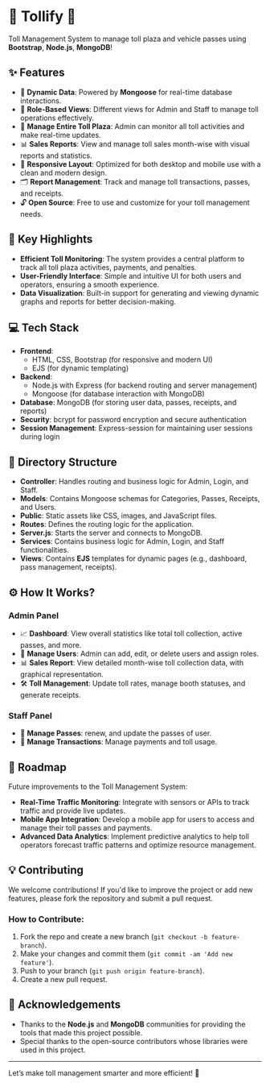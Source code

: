 # 🚗 Tollify  🚗

Toll Management System to manage toll plaza and vehicle passes using **Bootstrap**, **Node.js**, **MongoDB**!

## ✨ Features

- 🔄 **Dynamic Data**: Powered by **Mongoose** for real-time database interactions.
- 👥 **Role-Based Views**: Different views for Admin and Staff to manage toll operations effectively.
- 🏢 **Manage Entire Toll Plaza**: Admin can monitor all toll activities and make real-time updates.
- 📊 **Sales Reports**: View and manage toll sales month-wise with visual reports and statistics.
- 📱 **Responsive Layout**: Optimized for both desktop and mobile use with a clean and modern design.
- 🗂 **Report Management**: Track and manage toll transactions, passes, and receipts.
- 🔓 **Open Source**: Free to use and customize for your toll management needs.

## 🚀 Key Highlights

- **Efficient Toll Monitoring**: The system provides a central platform to track all toll plaza activities, payments, and penalties.
- **User-Friendly Interface**: Simple and intuitive UI for both users and operators, ensuring a smooth experience.
- **Data Visualization**: Built-in support for generating and viewing dynamic graphs and reports for better decision-making.

## 💻 Tech Stack

- **Frontend**: 
  - HTML, CSS, Bootstrap (for responsive and modern UI)
  - EJS (for dynamic templating)
- **Backend**: 
  - Node.js with Express (for backend routing and server management)
  - Mongoose (for database interaction with MongoDB)
- **Database**: MongoDB (for storing user data, passes, receipts, and reports)
- **Security**: bcrypt for password encryption and secure authentication
- **Session Management**: Express-session for maintaining user sessions during login

## 📂 Directory Structure

- **Controller**: Handles routing and business logic for Admin, Login, and Staff.
- **Models**: Contains Mongoose schemas for Categories, Passes, Receipts, and Users.
- **Public**: Static assets like CSS, images, and JavaScript files.
- **Routes**: Defines the routing logic for the application.
- **Server.js**: Starts the server and connects to MongoDB.
- **Services**: Contains business logic for Admin, Login, and Staff functionalities.
- **Views**: Contains **EJS** templates for dynamic pages (e.g., dashboard, pass management, receipts).

## ⚙️ How It Works?

### Admin Panel
- 📈 **Dashboard**: View overall statistics like total toll collection, active passes, and more.
- 📝 **Manage Users**: Admin can add, edit, or delete users and assign roles.
- 📊 **Sales Report**: View detailed month-wise toll collection data, with graphical representation.
- 🛠 **Toll Management**: Update toll rates, manage booth statuses, and generate receipts.

### Staff Panel
- 🚗 **Manage Passes**:  renew, and update the passes of user.
- 🧾 **Manage Transactions**: Manage payments and toll usage.


## 📝 Roadmap

Future improvements to the Toll Management System:

- **Real-Time Traffic Monitoring**: Integrate with sensors or APIs to track traffic and provide live updates.
- **Mobile App Integration**: Develop a mobile app for users to access and manage their toll passes and payments.
- **Advanced Data Analytics**: Implement predictive analytics to help toll operators forecast traffic patterns and optimize resource management.

## 💡 Contributing

We welcome contributions! If you'd like to improve the project or add new features, please fork the repository and submit a pull request.

### How to Contribute:
1. Fork the repo and create a new branch (`git checkout -b feature-branch`).
2. Make your changes and commit them (`git commit -am 'Add new feature'`).
3. Push to your branch (`git push origin feature-branch`).
4. Create a new pull request.

## 🤝 Acknowledgements

- Thanks to the **Node.js** and **MongoDB** communities for providing the tools that made this project possible.
- Special thanks to the open-source contributors whose libraries were used in this project.

---

Let’s make toll management smarter and more efficient! 🚀
